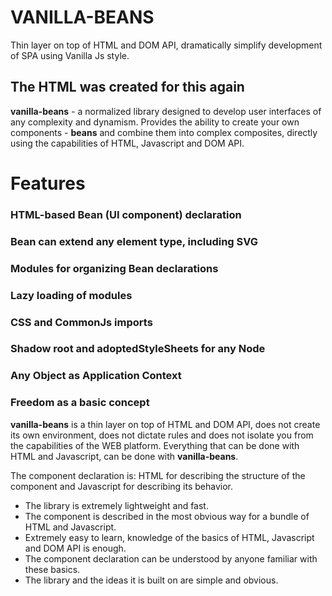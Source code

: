 # VANILLA-BEANS

Thin layer on top of HTML and DOM API, dramatically simplify development of SPA using Vanilla Js style.

## The HTML was created for this again
**vanilla-beans** - a normalized library designed to develop user interfaces of any complexity and dynamism. Provides the ability to create your own components - **beans** and combine them into complex composites, directly using the capabilities of HTML, Javascript and DOM API.

# Features
### HTML-based Bean (UI component) declaration 
### Bean can extend any element type, including SVG
### Modules for organizing Bean declarations
### Lazy loading of modules
### CSS and CommonJs imports
### Shadow root and adoptedStyleSheets for any Node
### Any Object as Application Context
### Freedom as a basic concept

**vanilla-beans** is a thin layer on top of HTML and DOM API, does not create its own environment, does not dictate rules and does not isolate you from the capabilities of the WEB platform. Everything that can be done with HTML and Javascript, can be done with **vanilla-beans**. 

The component declaration is: HTML for describing the structure of the component and Javascript for describing its behavior.

- The library is extremely lightweight and fast.
- The component is described in the most obvious way for a bundle of HTML and Javascript.
- Extremely easy to learn, knowledge of the basics of HTML, Javascript and DOM API is enough.
- The component declaration can be understood by anyone familiar with these basics.
- The library and the ideas it is built on are simple and obvious.



